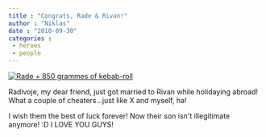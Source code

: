 ```yaml
---
title : "Congrats, Rade & Rivan!"
author : "Niklas"
date : "2010-09-30"
categories : 
 - heroes
 - people
---
```


[![](http://farm1.static.flickr.com/62/200988856_6bc218e845.jpg "Rade + 850 grammes of kebab-roll")](http://www.flickr.com/photos/pivic/200988856/)

Radivoje, my dear friend, just got married to Rivan while holidaying abroad! What a couple of cheaters...just like X and myself, ha!

I wish them the best of luck forever! Now their son isn't illegitimate anymore! :D I LOVE YOU GUYS!
